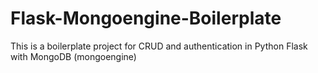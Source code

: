 # Flask-Mongoengine-Boilerplate
This is a boilerplate project for CRUD and authentication in Python Flask with MongoDB (mongoengine)
